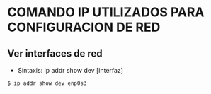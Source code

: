# COMANDO IP UTILIZADOS PARA CONFIGURACION DE RED

## Ver interfaces de red
- Sintaxis: ip addr show dev [interfaz]
```bash
$ ip addr show dev enp0s3
```